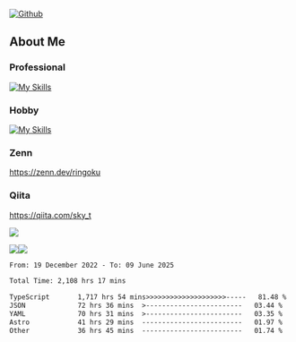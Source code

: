 [![Github](https://img.shields.io/github/followers/skyt-a?label=Follow&style=social)](https://github.com/skyt-a)

## About Me
### Professional
[![My Skills](https://skillicons.dev/icons?i=react,ts,js,nodejs,java,graphql,firebase,githubactions&theme=light)](https://skillicons.dev)
### Hobby
[![My Skills](https://skillicons.dev/icons?i=unity,rust,py&theme=light)](https://skillicons.dev)

### Zenn
https://zenn.dev/ringoku
### Qiita
https://qiita.com/sky_t


![](https://github-profile-summary-cards.vercel.app/api/cards/profile-details?username=skyt-a&theme=default)

![](https://github-profile-summary-cards.vercel.app/api/cards/repos-per-language?username=skyt-a&theme=default)![](https://github-profile-summary-cards.vercel.app/api/cards/stats?username=RinGoku&theme=default)

<!--START_SECTION:waka-->

```txt
From: 19 December 2022 - To: 09 June 2025

Total Time: 2,108 hrs 17 mins

TypeScript       1,717 hrs 54 mins>>>>>>>>>>>>>>>>>>>>-----   81.48 %
JSON             72 hrs 36 mins  >------------------------   03.44 %
YAML             70 hrs 31 mins  >------------------------   03.35 %
Astro            41 hrs 29 mins  -------------------------   01.97 %
Other            36 hrs 45 mins  -------------------------   01.74 %
```

<!--END_SECTION:waka-->
